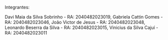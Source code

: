 Integrantes:

Davi Maia da Silva Sobrinho - RA: 2040482023019, Gabriela Cattin Gomes - RA: 2040482023046, João Victor de Jesus - RA: 2040482023048, Leonardo Beserra da Silva - RA: 2040482023015, Vinicius da Silva Cajuí - RA: 2040482023011
